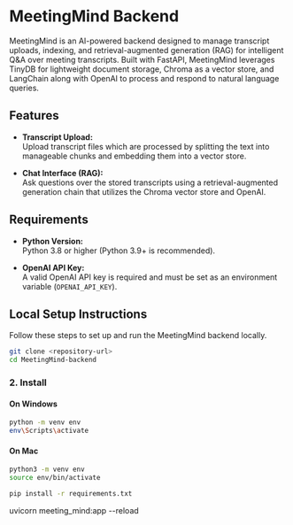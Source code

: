 # MeetingMind Backend

MeetingMind is an AI-powered backend designed to manage transcript uploads, indexing, and retrieval-augmented generation (RAG) for intelligent Q&A over meeting transcripts. Built with FastAPI, MeetingMind leverages TinyDB for lightweight document storage, Chroma as a vector store, and LangChain along with OpenAI to process and respond to natural language queries.

## Features

- **Transcript Upload:**  
  Upload transcript files which are processed by splitting the text into manageable chunks and embedding them into a vector store.

- **Chat Interface (RAG):**  
  Ask questions over the stored transcripts using a retrieval-augmented generation chain that utilizes the Chroma vector store and OpenAI.

## Requirements

- **Python Version:**  
  Python 3.8 or higher (Python 3.9+ is recommended).



- **OpenAI API Key:**  
  A valid OpenAI API key is required and must be set as an environment variable (`OPENAI_API_KEY`).

## Local Setup Instructions 

Follow these steps to set up and run the MeetingMind backend locally.


```bash
git clone <repository-url>
cd MeetingMind-backend
```

### 2. Install

#### On Windows

```bash
python -m venv env
env\Scripts\activate
```

#### On Mac

```bash
python3 -m venv env
source env/bin/activate
```

```bash
pip install -r requirements.txt
```

uvicorn meeting_mind:app --reload
